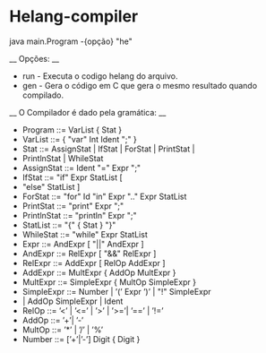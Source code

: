 # Helang-compiler

java main.Program -{opção} "<nome-arquivo>he"
  
__ Opções: __
* run - Executa o codigo helang do arquivo.
* gen - Gera o código em C que gera o mesmo resultado quando compilado.
  
__ O Compilador é dado pela gramática: __
  
* Program ::= VarList { Stat }
* VarList ::= { "var" Int Ident ";" }
* Stat ::= AssignStat | IfStat | ForStat | PrintStat |
* PrintlnStat | WhileStat
* AssignStat ::= Ident "=" Expr ";"
* IfStat ::= "if" Expr StatList [
* "else" StatList ]
* ForStat ::= "for" Id "in" Expr ".." Expr StatList
* PrintStat ::= "print" Expr ";"
* PrintlnStat ::= "println" Expr ";"
* StatList ::= "{" { Stat } "}"
* WhileStat ::= "while" Expr StatList
* Expr ::= AndExpr [ "||" AndExpr ]
* AndExpr ::= RelExpr [ "&&" RelExpr ]
* RelExpr ::= AddExpr [ RelOp AddExpr ]
* AddExpr ::= MultExpr { AddOp MultExpr }
* MultExpr ::= SimpleExpr { MultOp SimpleExpr }
* SimpleExpr ::= Number | ’(’ Expr ’)’ | "!" SimpleExpr
* | AddOp SimpleExpr | Ident
* RelOp ::= ’<’ | ’<=’ | ’>’ | ’>=’| ’==’ | ’!=’
* AddOp ::= ’+’| ’-’
* MultOp ::= ’*’ | ’/’ | ’%’
* Number ::= [’+’|’-’] Digit { Digit }
